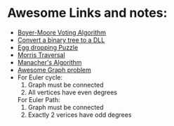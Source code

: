 <h1> Awesome Links and notes: </h1>
<ul>
  <li>
    <a href = "https://leetcode.com/problems/majority-element/solution/#"> Boyer-Moore Voting Algorithm </a>
  </li>
  <li>
    <a href = "https://www.geeksforgeeks.org/convert-a-given-binary-tree-to-doubly-linked-list-set-2/"> Convert a binary tree to a DLL </a>
  </li>
  <li> 
    <a href="https://www.geeksforgeeks.org/dynamic-programming-set-11-egg-dropping-puzzle/">Egg dropping Puzzle </a>
  </li>
  <li> 
    <a href="https://www.geeksforgeeks.org/inorder-tree-traversal-without-recursion-and-without-stack/">Morris Traversal</a>
  </li>
  <li> 
    <a href="https://www.youtube.com/watch?v=nbTSfrEfo6M&t=2s">Manacher's Algorithm </a>
  </li>
  <li> 
    <a href="https://leetcode.com/problems/evaluate-division/description/"> Awesome Graph problem </a>
  </li>
  <li>
    For Euler cycle:<br>
    <ol><li> Graph must be connected</li><li>All vertices have even degrees</li></ol>
    For Euler Path:<br>
    <ol><li> Graph must be connected</li><li>Exactly 2 verices have odd degrees</li></ol>
  </li>
</ul>
